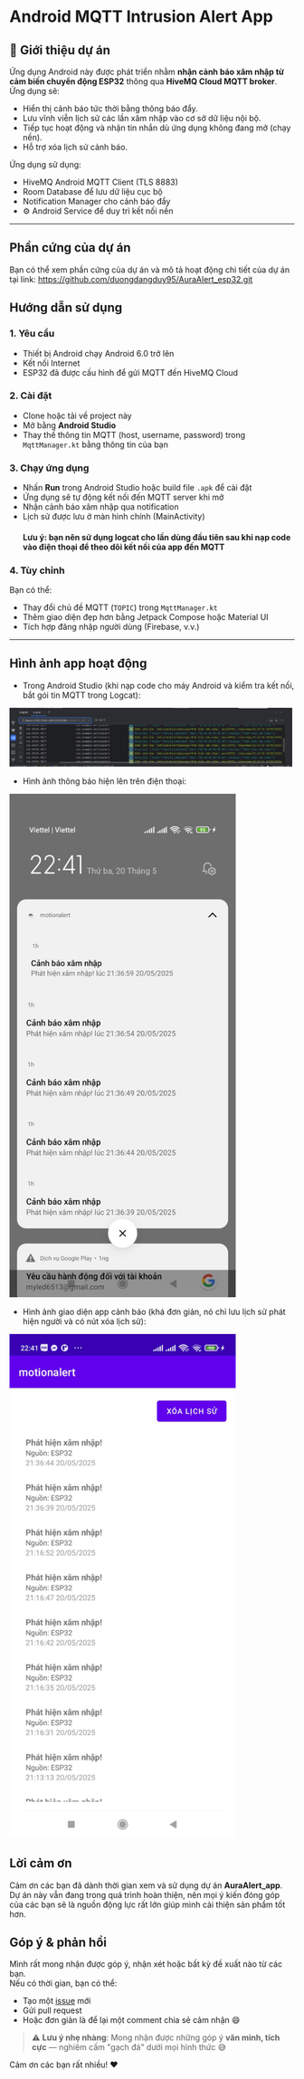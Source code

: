 # Android MQTT Intrusion Alert App

## 📱 Giới thiệu dự án

Ứng dụng Android này được phát triển nhằm **nhận cảnh báo xâm nhập từ cảm biến chuyển động ESP32** thông qua **HiveMQ Cloud MQTT broker**. Ứng dụng sẽ:
- Hiển thị cảnh báo tức thời bằng thông báo đẩy.
- Lưu vĩnh viễn lịch sử các lần xâm nhập vào cơ sở dữ liệu nội bộ.
- Tiếp tục hoạt động và nhận tin nhắn dù ứng dụng không đang mở (chạy nền).
- Hỗ trợ xóa lịch sử cảnh báo.

Ứng dụng sử dụng:
-  HiveMQ Android MQTT Client (TLS 8883)
-  Room Database để lưu dữ liệu cục bộ
-  Notification Manager cho cảnh báo đẩy
- ⚙ Android Service để duy trì kết nối nền

---
## Phần cứng của dự án
Bạn có thể xem phần cứng của dự án và mô tả hoạt động chi tiết của dự án tại link: https://github.com/duongdangduy95/AuraAlert_esp32.git

##  Hướng dẫn sử dụng

### 1. **Yêu cầu**
- Thiết bị Android chạy Android 6.0 trở lên
- Kết nối Internet
- ESP32 đã được cấu hình để gửi MQTT đến HiveMQ Cloud

### 2. **Cài đặt**
- Clone hoặc tải về project này
- Mở bằng **Android Studio**
- Thay thế thông tin MQTT (host, username, password) trong `MqttManager.kt` bằng thông tin của bạn

### 3. **Chạy ứng dụng**
- Nhấn **Run** trong Android Studio hoặc build file `.apk` để cài đặt
- Ứng dụng sẽ tự động kết nối đến MQTT server khi mở
- Nhận cảnh báo xâm nhập qua notification
- Lịch sử được lưu ở màn hình chính (MainActivity)
   #### Lưu ý: bạn nên sử dụng logcat cho lần dùng đầu tiên sau khi nạp code vào điện thoại để theo dõi kết nối của app đến MQTT 
### 4. **Tùy chỉnh**
Bạn có thể:
- Thay đổi chủ đề MQTT (`TOPIC`) trong `MqttManager.kt`
- Thêm giao diện đẹp hơn bằng Jetpack Compose hoặc Material UI
- Tích hợp đăng nhập người dùng (Firebase, v.v.)
---

## Hình ảnh app hoạt động
- Trong Android Studio (khi nạp code cho máy Android và kiểm tra kết nối, bắt gói tin MQTT trong Logcat):

<img src="https://github.com/duongdangduy95/AuraAlert_esp32/raw/main/images/Screenshot%202025-05-20%20224357.png" width="500" />

- Hình ảnh thông báo hiện lên trên điện thoại:

<img src="https://github.com/duongdangduy95/AuraAlert_esp32/raw/main/images/hi%E1%BB%83n%20th%E1%BB%8B%20th%C3%B4ng%20b%C3%A1o%20tr%C3%AAn%20%C4%91i%E1%BB%87n%20tho%E1%BA%A1i.jpg" width="400"/>

- Hình ảnh giao diện app cảnh báo (khá đơn giản, nó chỉ lưu lịch sử phát hiện người và có nút xóa lịch sử):

<img src="https://github.com/duongdangduy95/AuraAlert_esp32/raw/main/images/h%C3%ACnh%20%E1%BA%A3nh%20app.jpg" width="400"/>

  

##  Lời cảm ơn

Cảm ơn các bạn đã dành thời gian xem và sử dụng dự án **AuraAlert_app**. Dự án này vẫn đang trong quá trình hoàn thiện, nên mọi ý kiến đóng góp của các bạn sẽ là nguồn động lực rất lớn giúp mình cải thiện sản phẩm tốt hơn.

##  Góp ý & phản hồi

Mình rất mong nhận được góp ý, nhận xét hoặc bất kỳ đề xuất nào từ các bạn.  
Nếu có thời gian, bạn có thể:

- Tạo một [issue](https://github.com/duongdangduy95/AuraAlert_app/issues) mới
- Gửi pull request
- Hoặc đơn giản là để lại một comment chia sẻ cảm nhận 😄

> ⚠️ **Lưu ý nhẹ nhàng**: Mong nhận được những góp ý **văn minh, tích cực** — nghiêm cấm "gạch đá" dưới mọi hình thức 😅

Cảm ơn các bạn rất nhiều! ❤️

